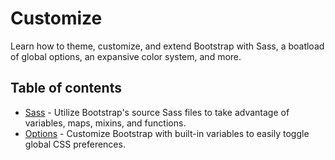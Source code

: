 # Customize

Learn how to theme, customize, and extend Bootstrap with Sass, a boatload of global options, an expansive color system, and more.

## Table of contents

* [Sass]() - Utilize Bootstrap's source Sass files to take advantage of variables, maps, mixins, and functions.
* [Options]() - Customize Bootstrap with built-in variables to easily toggle global CSS preferences.